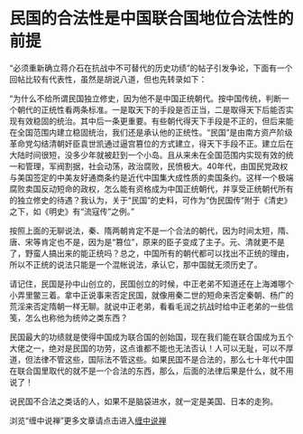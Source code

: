 民国的合法性是中国联合国地位合法性的前提
====

			




                                                       




“必须重新确立蒋介石在抗战中不可替代的历史功绩”的帖子引发争论，下面有一个回帖比较有代表性，虽然是胡说八道，但也先转录如下：







“为什么不给所谓民国独立修史，因为他不是中国正统朝代。按中国传统，判断一个朝代的正统性看两条标准。一是取天下的手段是否正当，二是取得天下后能否实现有效稳固的统治。其中后一条更重要。有些朝代得天下手段是不正的，但后来能在全国范围内建立稳固统治，我们还是承认他的正统性。“民国”是由南方资产阶级革命党勾结清朝奸臣袁世凯通过逼宫篡位的方式建立，得天下手段不正。建立后在大陆时间很短，没多少年就被赶到一个小岛。且从来未在全国范围内实现有效的统一和管理，军阀割据，社会动荡，政治腐败，民愤极大。40年代，由国民党政权与美国签定的中美友好通商条约是近代中国集大成性质的卖国条约。这样一个极端腐败卖国反动短命的政权，怎么能有资格成为中国正统朝代，并享受正统朝代所有的独立修史的待遇？我认为，关于“民国”的史料，可作为“伪民国传”附于《清史》之下，如《明史》有“流寇传”之例。”







按照上面的无聊说法，秦、隋两朝肯定不是一个合法的朝代，因为时间太短，隋、唐、宋等肯定也不是，因为是“篡位”，原来的臣子变成了主子。元、清就更不是了，野蛮人搞出来的能正统吗？总之，中国所有的朝代都可以找出不正统的理由，所以不正统的说法只能是一个混帐说法，承认它，那中国就无须历史了。







请记住，民国是孙中山创立的，民国创立的时候，中正老弟不知道还在上海滩哪个小弄里鳖三着。拿中正说事来否定民国，就像用秦二世的短命来否定秦朝、杨广的荒淫来否定隋朝一样无聊。就说中正老弟，看看毛润之抗战时给中正老弟的一些信笺，怎么也称他为统帅之类东西？







民国最大的功绩就是使得中国成为联合国的创始国，现在我们能在联合国成为五个大佬之一，绝对是民国的功劳，这点谁都不能也无法否认！人可以无耻，可以不厚道，但法律不管这些，国际法不管这些。如果民国不是合法的，那么七十年代中国在联合国里取代的就不是一个合法的东西，那么，后面的法律后果是什么，就不用说了！







说民国不合法之类话的人，如果不是脑袋进水，就一定是美国、日本的走狗。










浏览“缠中说禅”更多文章请点击进入[缠中说禅](http://blog.sina.com.cn/m/chzhshch)















